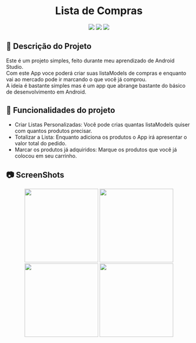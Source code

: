 <h1 align="center"> Lista de Compras </h1>
<p align="center">
<img src="https://user-images.githubusercontent.com/99930836/182484747-e58186bb-b506-46f9-994c-6fa44820e24c.PNG"/>
<img src="https://user-images.githubusercontent.com/99930836/182484755-bcc065e1-d5b3-45ca-91be-95b59723988c.PNG"/>
<img src="https://user-images.githubusercontent.com/99930836/182484762-7b9b9817-dc05-4c06-b162-778a17084622.PNG"/>
</p>


## :memo: Descrição do Projeto
Este é um projeto simples, feito durante meu aprendizado de Android Studio.<br>
Com este App voce poderá criar suas listaModels de compras e enquanto vai ao mercado pode ir marcando o que você já comprou.<br>
A ideia é bastante simples mas é um app que abrange bastante do básico de desenvolvimento em Android.<br>



## :hammer: Funcionalidades do projeto

- Criar Listas Personalizadas: Você pode crias quantas listaModels quiser com quantos produtos precisar.
- Totalizar a Lista: Enquanto adiciona os produtos o App irá apresentar o valor total do pedido.
- Marcar os produtos já adquiridos: Marque os produtos que você já colocou em seu carrinho.

## :camera: ScreenShots

<p align="center">
<img width="200px" src="https://user-images.githubusercontent.com/99930836/184145903-7a69bb1f-56c0-4512-b502-a7fc80107263.jpg"/>
<img width="200px" src="https://user-images.githubusercontent.com/99930836/184145907-cadc8325-3ab4-4f46-bfc7-da0cb71ba17a.jpg"/>
<img width="200px" src="https://user-images.githubusercontent.com/99930836/184145915-ea18e08f-935d-424c-bd9c-3e027ed805ae.jpg"/>
<img width="200px" src="https://user-images.githubusercontent.com/99930836/184145922-0d2f0751-a38b-4c15-a0ac-91a981ec3ede.jpg"/>
</p>
